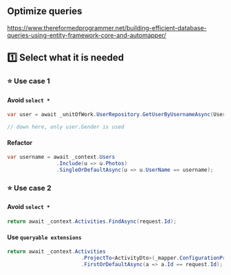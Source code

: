 ## Optimize queries
https://www.thereformedprogrammer.net/building-efficient-database-queries-using-entity-framework-core-and-automapper/

## :one: Select what it is needed
### :star: Use case 1
#### Avoid `select *`
```csharp
var user = await _unitOfWork.UserRepository.GetUserByUsernameAsync(User.GetUsername());

// down here, only user.Gender is used
```
#### Refactor
```csharp
var username = await _context.Users
                .Include(u => u.Photos)
                .SingleOrDefaultAsync(u => u.UserName == username);
```

### :star: Use case 2
#### Avoid `select *`
```csharp
return await _context.Activities.FindAsync(request.Id);
```

#### Use `queryable extensions`
```csharp
return await _context.Activities
                        .ProjectTo<ActivityDto>(_mapper.ConfigurationProvider) // while querying, only only fields listed in `ActivityDto`
                        .FirstOrDefaultAsync(a => a.Id == request.Id);
```                    
